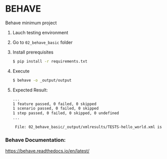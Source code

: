 # BEHAVE
Behave minimum project

1. Lauch testing environment

2. Go to `02_behave_basic` folder

3. Install prerequisites

   ```bash
   $ pip install -r requirements.txt
   ```
2. Execute 
   ```bash
   $ behave -o _output/output
   ```
3. Expected Result:
   ```bash
   ...
   1 feature passed, 0 failed, 0 skipped
   1 scenario passed, 0 failed, 0 skipped
   1 step passed, 0 failed, 0 skipped, 0 undefined
   ...
   
    File: 02_behave_basic/_output/xmlresults/TESTS-hello_world.xml is created 
### Behave Documentation:

https://behave.readthedocs.io/en/latest/